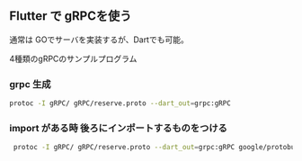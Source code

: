 ## Flutter で gRPCを使う

通常は GOでサーバを実装するが、Dartでも可能。

4種類のgRPCのサンプルプログラム

### 

### grpc 生成
```sh
protoc -I gRPC/ gRPC/reserve.proto --dart_out=grpc:gRPC
```

### import がある時 後ろにインポートするものをつける
```sh
 protoc -I gRPC/ gRPC/reserve.proto --dart_out=grpc:gRPC google/protobuf/timestamp.proto
```
